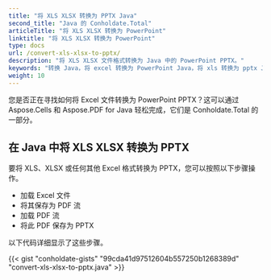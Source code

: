 ```yaml
---
title: "将 XLS XLSX 转换为 PPTX Java"
second_title: "Java 的 Conholdate.Total"
articleTitle: "将 XLS XLSX 转换为 PowerPoint"
linktitle: "将 XLS XLSX 转换为 PowerPoint"
type: docs
url: /convert-xls-xlsx-to-pptx/
description: "将 XLS XLSX 文件格式转换为 Java 中的 PowerPoint PPTX。"
keywords: "转换 Java，将 excel 转换为 PowerPoint Java，将 xls 转换为 pptx Java，将 xlsx 转换为 powerpoint Java，java 将 xls xlsx，xls 转换为 pptx java，xlsx 到 pptx eclipse java，Java 转换器的 xls，Java 转换器的 xlsx，excel 到 pptx Java，幻灯片"
weight: 10
---
```


您是否正在寻找如何将 Excel 文件转换为 PowerPoint PPTX？这可以通过 Aspose.Cells 和 Aspose.PDF for Java 轻松完成，它们是 Conholdate.Total 的一部分。

## **在 Java 中将 XLS XLSX 转换为 PPTX**
要将 XLS、XLSX 或任何其他 Excel 格式转换为 PPTX，您可以按照以下步骤操作。

- 加载 Excel 文件
- 将其保存为 PDF 流
- 加载 PDF 流
- 将此 PDF 保存为 PPTX

以下代码详细显示了这些步骤。

{{< gist "conholdate-gists" "99cda41d97512604b557250b1268389d" "convert-xls-xlsx-to-pptx.java" >}}
